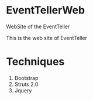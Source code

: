 EventTellerWeb
==============

WebSite of the EventTeller

This is the web site of EventTeller


Techniques
==========

1. Bootstrap
2. Struts 2.0
3. Jquery
